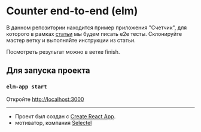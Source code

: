 # Counter end-to-end (elm)

В данном репозитории находится пример приложения "Счетчик", для которого в рамках [статьи](https://vc.ru/dev/154739-testiruem-veb-prilozhenie-s-cypress) мы будем писать e2e тесты. Склонируйте мастер ветку и выполняйте инструкции из статьи.

Посмотреть результат можно в ветке finish.

## Для запуска проекта

### `elm-app start`

Откройте [http://localhost:3000](http://localhost:3000)

---

- Проект был создан с [Create React App](https://github.com/facebook/create-react-app).
- мотиватор, компания [Selectel](https://selectel.ru/?utm_source=vc.ru_maxgithub&utm_medium=referral&utm_campaign=Brand_Spec_270820_Instructions)
